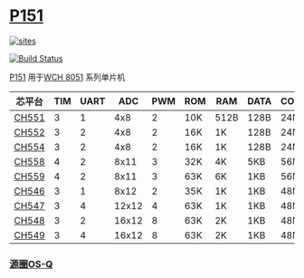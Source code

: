 ﻿# [P151](https://github.com/OS-Q/P151)

[![sites](http://182.61.61.133/link/resources/OSQ.png)](http://www.OS-Q.com)

[![Build Status](https://github.com/OS-Q/P151/workflows/CI/badge.svg)](https://github.com/OS-Q/P151/actions/workflows/CI.yml)

[P151](https://github.com/OS-Q/P151) 用于[WCH 8051](http://www.wch.cn/products/category/5.html) 系列单片机

| 芯平台 | TIM | UART | ADC | PWM | ROM  | RAM | DATA | CORE | USBD | USBH | USBC |
| ----- | --- | ---- | --- | --- | ---- | ---- | ---- | ---- | ---- | ---- | ---- |
| [CH551](http://www.wch.cn/products/CH551.html) | 3   | 1   | 4x8  | 2   |  10K | 512B | 128B | 24M  | √    | X    | X   |
| [CH552](http://www.wch.cn/products/CH552.html) | 3   | 2   | 4x8  | 2   |  16K |  1K | 128B | 24M  | √    | X    | √   |
| [CH554](http://www.wch.cn/products/CH554.html) | 3   | 2   | 4x8  | 2   |  16K |  1K | 128B | 24M  | √    | √    | √   |
| [CH558](http://www.wch.cn/products/CH558.html) | 4   | 2   | 8x11 | 3   |  32K |  4K | 5KB | 56M  | √    | X    | X   |
| [CH559](http://www.wch.cn/products/CH559.html) | 4   | 2   | 8x11 | 3   |  63K |  6K | 1KB | 56M  | √    | √    | X   |
| [CH546](http://www.wch.cn/products/CH546.html) | 3   | 1   | 8x12 | 2   |  35K |  1K | 1KB | 48M  | √    | X    | X   |
| [CH547](http://www.wch.cn/products/CH547.html) | 3   | 4   | 12x12 | 4   |  63K |  1K | 1KB | 48M  | √    | X    | X   |
| [CH548](http://www.wch.cn/products/CH548.html) | 3   | 2   | 16x12 | 8   |  63K |  2K | 1KB | 48M  | √    | √    | √   |
| [CH549](http://www.wch.cn/products/CH549.html) | 3   | 4   | 16x12 | 8   |  63K |  2K | 1KB | 48M  | √    | √    | √   |


### [源圈OS-Q](http://www.OS-Q.com)
